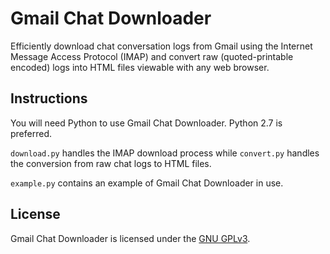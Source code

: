 Gmail Chat Downloader
=============

Efficiently download chat conversation logs from Gmail using the Internet Message Access Protocol (IMAP) and convert raw (quoted-printable encoded) logs into HTML files viewable with any web browser.

Instructions
-------

You will need Python to use Gmail Chat Downloader. Python 2.7 is preferred.

`download.py` handles the IMAP download process while `convert.py` handles the conversion from raw chat logs to HTML files.

`example.py` contains an example of Gmail Chat Downloader in use.

License
-------

Gmail Chat Downloader is licensed under the [GNU GPLv3](http://www.gnu.org/licenses/gpl.html).
